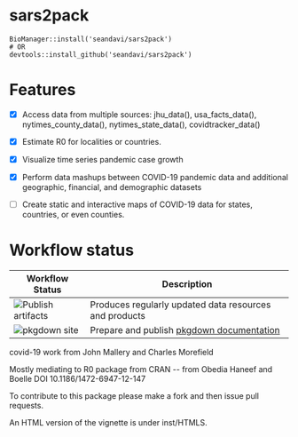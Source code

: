 # sars2pack

```
BioManager::install('seandavi/sars2pack')
# OR
devtools::install_github('seandavi/sars2pack')
```

# Features

- [X] Access data from multiple sources: jhu_data(), usa_facts_data(), nytimes_county_data(), nytimes_state_data(), covidtracker_data()
- [X] Estimate R0 for localities or countries.
- [X] Visualize time series pandemic case growth
- [X] Perform data mashups between COVID-19 pandemic data and
      additional geographic, financial, and demographic datasets
- [ ] Create static and interactive maps of COVID-19 data for states,
      countries, or even counties.


# Workflow status

| Workflow Status | Description |
| --- | --- |
| ![Publish artifacts](https://github.com/seandavi/sars2pack/workflows/Publish%20artifacts/badge.svg) | Produces regularly updated data resources and products |
| ![pkgdown site](https://github.com/seandavi/sars2pack/workflows/pkgdown%20site/badge.svg) | Prepare and publish [pkgdown documentation](https://seandavi.github.io/sars2pack/) |



covid-19 work from John Mallery and Charles Morefield

Mostly mediating to R0 package from CRAN -- from Obedia Haneef and Boelle DOI 10.1186/1472-6947-12-147

To contribute to this package please make a fork and then issue pull requests.

An HTML version of the vignette is under inst/HTMLS.

